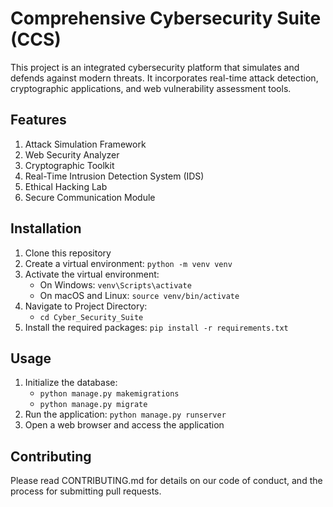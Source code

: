 # Comprehensive Cybersecurity Suite (CCS)

This project is an integrated cybersecurity platform that simulates and defends against modern threats. It incorporates real-time attack detection, cryptographic applications, and web vulnerability assessment tools.

## Features

1. Attack Simulation Framework
2. Web Security Analyzer
3. Cryptographic Toolkit
4. Real-Time Intrusion Detection System (IDS)
5. Ethical Hacking Lab
6. Secure Communication Module

## Installation

1. Clone this repository
2. Create a virtual environment: `python -m venv venv`
3. Activate the virtual environment:
   - On Windows: `venv\Scripts\activate`
   - On macOS and Linux: `source venv/bin/activate`
3. Navigate to Project Directory:
   - `cd Cyber_Security_Suite`
4. Install the required packages: `pip install -r requirements.txt`

## Usage

1. Initialize the database:
   - `python manage.py makemigrations`
   - `python manage.py migrate`
2. Run the application: `python manage.py runserver`
3. Open a web browser and access the application

## Contributing

Please read CONTRIBUTING.md for details on our code of conduct, and the process for submitting pull requests.